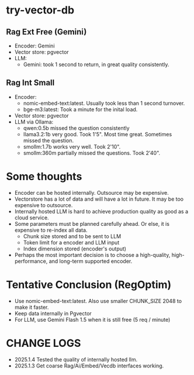 # try-vector-db

## Rag Ext Free (Gemini)
* Encoder: Gemini
* Vector store: pgvector
* LLM:
  - Gemini: took 1 second to return, in great quality consistently.

## Rag Int Small
* Encoder: 
  - nomic-embed-text:latest. Usually took less than 1 second turnover.
  - bge-m3:latest: Took a minute for the inital load.
* Vector store: pgvector
* LLM via Ollama: 
  - qwen:0.5b missed the question consistently
  - llama3.2:1b very good. Took 1'5". Most time great. Sometimes missed the question.
  - smollm:1.7b works very well. Took 2'10".
  - smollm:360m partially missed the questions. Took 2'40".


# Some thoughts
* Encoder can be hosted internally. Outsource may be expensive.
* Vectorstore has a lot of data and will have a lot in future. It may be too expensive to outsource.
* Internally hosted LLM is hard to achieve production quality as good as a cloud service.
* Some parameters must be planned carefully ahead. Or else, it is expensive to re-index all data.
  - Chunk size stored and to be sent to LLM
  - Token limit for a encoder and LLM input
  - Index dimension stored (encoder's output)
* Perhaps the most important decision is to choose a high-quality, high-performance, and long-term supported encoder. 

# Tentative Conclusion (RegOptim)
* Use nomic-embed-text:latest. Also use smaller CHUNK_SIZE 2048 to make it faster.
* Keep data internally in Pgvector
* For LLM, use Gemini Flash 1.5 when it is still free (5 req / minute)

# CHANGE LOGS
* 2025.1.4 Tested the quality of internally hosted llm.
* 2025.1.3 Get coarse Rag/Ai/Embed/Vecdb interfaces working.